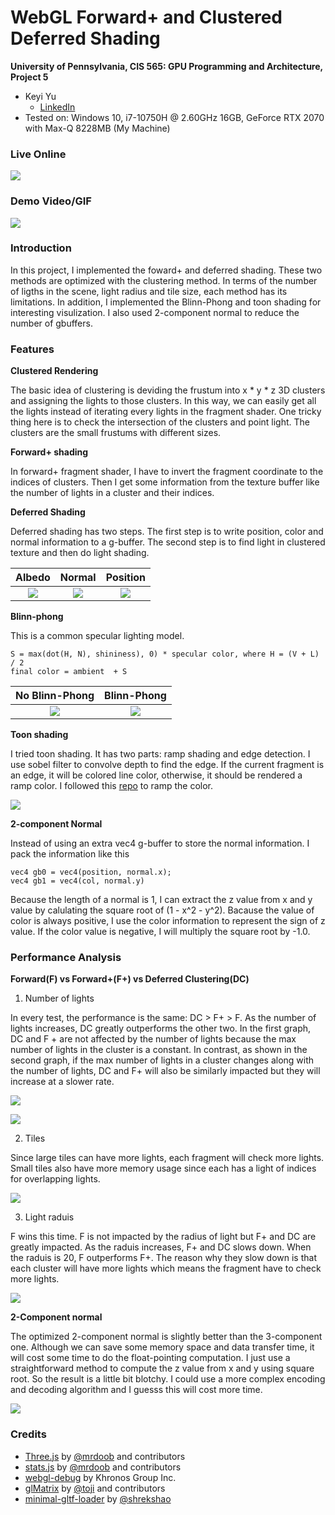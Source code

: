 WebGL Forward+ and Clustered Deferred Shading
======================

**University of Pennsylvania, CIS 565: GPU Programming and Architecture, Project 5**

* Keyi Yu
  * [LinkedIn](https://www.linkedin.com/in/keyi-linda-yu-8b1178137/)
* Tested on: Windows 10, i7-10750H @ 2.60GHz 16GB, GeForce RTX 2070 with Max-Q 8228MB (My Machine)

### Live Online

[![](img/bf.png)](https://lindayukeyi.github.io/Project5-WebGL-Forward-Plus-and-Clustered-Deferred/)

### Demo Video/GIF

![](img/demo2.gif)

### Introduction

In this project, I implemented the foward+ and deferred shading. These two methods are optimized with the clustering method. In terms of the number of ligths in the scene, light radius and tile size, each method has its limitations. In addition, I implemented the Blinn-Phong and toon shading for interesting visulization. I also used 2-component normal to reduce the number of gbuffers.

### Features
**Clustered Rendering**

The basic idea of clustering is deviding the frustum into x * y * z 3D clusters and assigning the lights to those clusters. In this way, we can easily get all the lights instead of iterating every lights in the fragment shader. One tricky thing here is to check the intersection of the clusters and point light. The clusters are the small frustums with different sizes.

**Forward+ shading**

In forward+ fragment shader, I have to invert the fragment coordinate to the indices of clusters. Then I get some information from the texture buffer like the number of lights in a cluster and their indices.

**Deferred Shading**

Deferred shading has two steps. The first step is to write position, color and normal information to a g-buffer. The second step is to find light in clustered texture and then do light shading.

Albedo            |  Normal | Position
:-------------------------:|:-------------------------:|:-------------------------:
![](img/alb.png) | ![](img/nor.png) | ![](img/pos.png)

**Blinn-phong**

This is a common specular lighting model.
```
S = max(dot(H, N), shininess), 0) * specular color, where H = (V + L) / 2
final color = ambient  + S
```

No Blinn-Phong            |  Blinn-Phong
:-------------------------:|:-------------------------:
![](img/nobf.png) | ![](img/bf.png)

**Toon shading**

I tried toon shading. It has two parts: ramp shading and edge detection. I use sobel filter to convolve depth to find the edge. If the current fragment is an edge, it will be colored line color, otherwise, it should be rendered a ramp color. I followed this [repo](https://github.com/mchamberlain/Cel-Shader) to ramp the color.

![](img/toon.png)

**2-component Normal**

Instead of using an extra vec4 g-buffer to store the normal information. I pack the information like this
```
vec4 gb0 = vec4(position, normal.x);
vec4 gb1 = vec4(col, normal.y)
```
Because the length of a normal is 1, I can extract the z value from x and y value by calulating the square root of (1 - x^2 - y^2). Bacause the value of color is always positive, I use the color information to represent the sign of z value. If the color value is negative, I will multiply the square root by -1.0.

### Performance Analysis
**Forward(F) vs Forward+(F+) vs Deferred Clustering(DC)**
1. Number of lights

In every test, the performance is the same: DC > F+ > F. As the number of lights increases, DC greatly outperforms the other two. In the first graph, DC and F
\+ are not affected by the number of lights because the max number of lights in the cluster is a constant. In contrast, as shown in the second graph, if the max number of lights in a cluster changes along with the number of lights, DC and F+ will also be similarly impacted but they will increase at a slower rate.

![](img/performance100.png)

![](img/performance.png)

2. Tiles

Since large tiles can have more lights, each fragment will check more lights. Small tiles also have more memory usage since each has a light of indices for overlapping lights.

![](img/tile.png)

3. Light raduis

F wins this time. F is not impacted by the radius of light but F+ and DC are greatly impacted. As the raduis increases, F+ and DC slows down. When the raduis is 20, F outperforms F+. The reason why they slow down is that each cluster will have more lights which means the fragment have to check more lights.

![](img/lightradius.png)

**2-Component normal**

The optimized 2-component normal is slightly better than the 3-component one. Although we can save some memory space and data transfer time, it will cost some time to do the float-pointing computation. I just use a straightforward method to compute the z value from x and y using square root. So the result is a little bit blotchy. I could use a more complex encoding and decoding algorithm and I guesss this will cost more time.

![](img/normal.png)



### Credits

* [Three.js](https://github.com/mrdoob/three.js) by [@mrdoob](https://github.com/mrdoob) and contributors
* [stats.js](https://github.com/mrdoob/stats.js) by [@mrdoob](https://github.com/mrdoob) and contributors
* [webgl-debug](https://github.com/KhronosGroup/WebGLDeveloperTools) by Khronos Group Inc.
* [glMatrix](https://github.com/toji/gl-matrix) by [@toji](https://github.com/toji) and contributors
* [minimal-gltf-loader](https://github.com/shrekshao/minimal-gltf-loader) by [@shrekshao](https://github.com/shrekshao)
